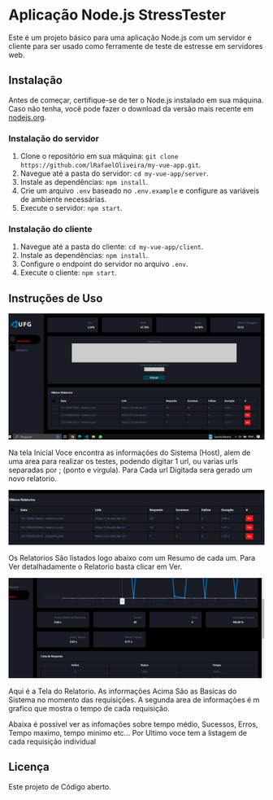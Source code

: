 # Aplicação Node.js StressTester 

Este é um projeto básico para uma aplicação Node.js com um servidor e cliente para ser usado como ferramente de teste de estresse em servidores web. 

## Instalação

Antes de começar, certifique-se de ter o Node.js instalado em sua máquina. Caso não tenha, você pode fazer o download da versão mais recente em [nodejs.org](https://nodejs.org).

### Instalação do servidor

1. Clone o repositório em sua máquina: `git clone https://github.com/lRafaelOliveira/my-vue-app.git`.
2. Navegue até a pasta do servidor: `cd my-vue-app/server`.
3. Instale as dependências: `npm install`.
4. Crie um arquivo `.env` baseado no `.env.example` e configure as variáveis de ambiente necessárias.
5. Execute o servidor: `npm start`.

### Instalação do cliente

1. Navegue até a pasta do cliente: `cd my-vue-app/client`.
2. Instale as dependências: `npm install`.
3. Configure o endpoint do servidor no arquivo `.env`.
4. Execute o cliente: `npm start`.


## Instruções de Uso

<div align="center">
 <img src="./assets/img1.png" />
</div>

Na tela Inicial Voce encontra as informações do Sistema (Host), alem de uma area para realizar os testes, podendo digitar 1 url, ou varias urls separadas por ; (ponto e virgula). Para Cada url Digitada sera gerado um novo relatorio.

<div align="center">
 <img src="./assets/img2.png" />
</div>

Os Relatorios São listados logo abaixo com um Resumo de cada um. Para Ver detalhadamente o Relatorio basta clicar em Ver. 


<div align="center">
 <img src="./assets/img3.png" />
</div>

Aqui é a Tela do Relatorio. As informações Acima São as Basícas do Sistema no momento das requisições.
A segunda area de informações é m grafico que mostra o tempo de cada requisição. 

Abaixa é possivel ver as infomações sobre tempo médio, Sucessos, Erros, Tempo maximo, tempo minimo etc... 
Por Ultimo voce tem a listagem de cada requisição individual

## Licença

Este projeto de Código aberto.